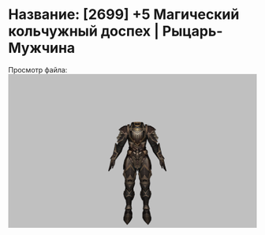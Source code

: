 # Название: [2699] +5 Магический кольчужный доспех | Рыцарь-Мужчина

Просмотр файла:
![p000006.png](p000006.png)